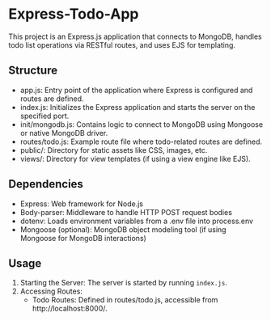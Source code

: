 # Express-Todo-App
This project is an Express.js application that connects to MongoDB, handles todo list operations via RESTful routes, and uses EJS for templating.

## Structure
   - app.js: Entry point of the application where Express is configured and routes are defined.
   - index.js: Initializes the Express application and starts the server on the specified port.
   - init/mongodb.js: Contains logic to connect to MongoDB using Mongoose or native MongoDB driver.
   - routes/todo.js: Example route file where todo-related routes are defined.
   - public/: Directory for static assets like CSS, images, etc.
   - views/: Directory for view templates (if using a view engine like EJS).

## Dependencies
   - Express: Web framework for Node.js
   - Body-parser: Middleware to handle HTTP POST request bodies
   - dotenv: Loads environment variables from a .env file into process.env
   - Mongoose (optional): MongoDB object modeling tool (if using Mongoose for MongoDB interactions)

## Usage
1. Starting the Server: The server is started by running `index.js`.
2. Accessing Routes:
   - Todo Routes: Defined in routes/todo.js, accessible from http://localhost:8000/.
